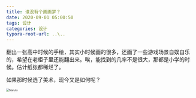 ```yaml
---
title: 谁没有个画画梦？
date: 2020-09-01 05:00:50
tags: 设计
categories: 设计
typora-root-url: ..\..
---
```


翻出一张高中时候的手绘，其实小时候画的很多，还画了一些游戏场景自娱自乐的，希望在老柜子里还能翻出来。唉，能找到的几率不是很大，那都是小学的时候。估计纸张都稀烂了。

如果那时候选了美术，现今又是如何呢？

<img src="/images/history-design-001/psb" alt="Naruto" style="zoom:50%;" />

